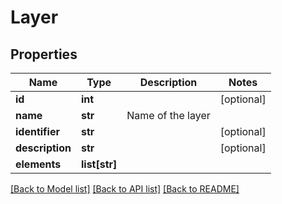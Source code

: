 # Layer

## Properties
Name | Type | Description | Notes
------------ | ------------- | ------------- | -------------
**id** | **int** |  | [optional] 
**name** | **str** | Name of the layer | 
**identifier** | **str** |  | [optional] 
**description** | **str** |  | [optional] 
**elements** | **list[str]** |  | 

[[Back to Model list]](../README.md#documentation-for-models) [[Back to API list]](../README.md#documentation-for-api-endpoints) [[Back to README]](../README.md)


